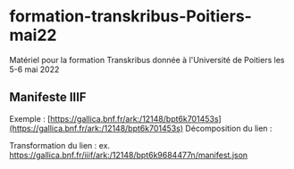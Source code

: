 # formation-transkribus-Poitiers-mai22
Matériel pour la formation Transkribus donnée à l'Université de Poitiers les 5-6 mai 2022

## Manifeste IIIF

Exemple : [https://gallica.bnf.fr/ark:/12148/bpt6k701453s](https://gallica.bnf.fr/ark:/12148/bpt6k701453s)
Décomposition du lien :

Transformation du lien : ex. https://gallica.bnf.fr/iiif/ark:/12148/bpt6k9684477n/manifest.json